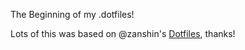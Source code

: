 The Beginning of my .dotfiles!

Lots of this was based on @zanshin's [Dotfiles](https://github.com/zanshin/dotfiles), thanks!